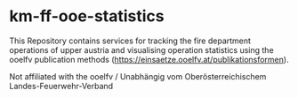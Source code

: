 # km-ff-ooe-statistics

This Repository contains services for tracking the fire department operations of upper austria and visualising operation statistics using the ooelfv publication methods (https://einsaetze.ooelfv.at/publikationsformen). 

Not affiliated with the ooelfv / Unabhängig vom Oberösterreichischem Landes-Feuerwehr-Verband
